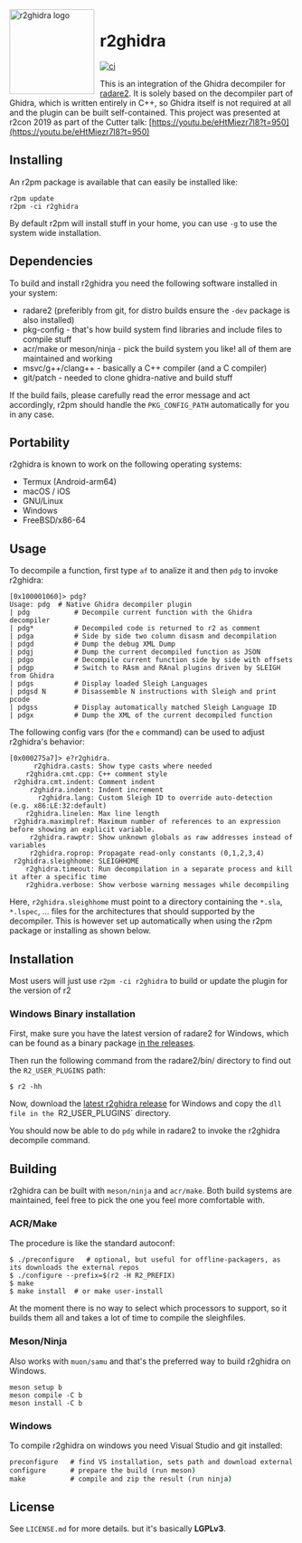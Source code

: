 <img width="150" height="150" align="left" style="float: left; margin: 0 10px 0 0;" alt="r2ghidra logo" src="https://raw.githubusercontent.com/radareorg/r2ghidra/master/dist/images/logo.png">

# r2ghidra

[![ci](https://github.com/radareorg/r2ghidra/actions/workflows/ci.yml/badge.svg)](https://github.com/radareorg/r2ghidra/actions/workflows/ci.yml)

This is an integration of the Ghidra decompiler for [radare2](https://github.com/radareorg/radare2).
It is solely based on the decompiler part of Ghidra, which is written entirely in
C++, so Ghidra itself is not required at all and the plugin can be built self-contained.
This project was presented at r2con 2019 as part of the Cutter talk: [https://youtu.be/eHtMiezr7l8?t=950](https://youtu.be/eHtMiezr7l8?t=950)

## Installing

An r2pm package is available that can easily be installed like:

```
r2pm update
r2pm -ci r2ghidra
```

By default r2pm will install stuff in your home, you can use `-g` to use the system wide installation.

## Dependencies

To build and install r2ghidra you need the following software installed in your system:

* radare2 (preferibly from git, for distro builds ensure the `-dev` package is also installed)
* pkg-config - that's how build system find libraries and include files to compile stuff
* acr/make or meson/ninja - pick the build system you like! all of them are maintained and working
* msvc/g++/clang++ - basically a C++ compiler (and a C compiler)
* git/patch - needed to clone ghidra-native and build stuff

If the build fails, please carefully read the error message and act accordingly, r2pm should
handle the `PKG_CONFIG_PATH` automatically for you in any case.

## Portability

r2ghidra is known to work on the following operating systems:

* Termux (Android-arm64)
* macOS / iOS
* GNU/Linux
* Windows
* FreeBSD/x86-64

## Usage

To decompile a function, first type `af` to analize it and then `pdg` to invoke r2ghidra:

```
[0x100001060]> pdg?
Usage: pdg  # Native Ghidra decompiler plugin
| pdg           # Decompile current function with the Ghidra decompiler
| pdg*          # Decompiled code is returned to r2 as comment
| pdga          # Side by side two column disasm and decompilation
| pdgd          # Dump the debug XML Dump
| pdgj          # Dump the current decompiled function as JSON
| pdgo          # Decompile current function side by side with offsets
| pdgp          # Switch to RAsm and RAnal plugins driven by SLEIGH from Ghidra
| pdgs          # Display loaded Sleigh Languages
| pdgsd N       # Disassemble N instructions with Sleigh and print pcode
| pdgss         # Display automatically matched Sleigh Language ID
| pdgx          # Dump the XML of the current decompiled function
```

The following config vars (for the `e` command) can be used to adjust r2ghidra's behavior:

```
[0x000275a7]> e?r2ghidra.
      r2ghidra.casts: Show type casts where needed
    r2ghidra.cmt.cpp: C++ comment style
 r2ghidra.cmt.indent: Comment indent
     r2ghidra.indent: Indent increment
       r2ghidra.lang: Custom Sleigh ID to override auto-detection (e.g. x86:LE:32:default)
    r2ghidra.linelen: Max line length
 r2ghidra.maximplref: Maximum number of references to an expression before showing an explicit variable.
     r2ghidra.rawptr: Show unknown globals as raw addresses instead of variables
     r2ghidra.roprop: Propagate read-only constants (0,1,2,3,4)
 r2ghidra.sleighhome: SLEIGHHOME
    r2ghidra.timeout: Run decompilation in a separate process and kill it after a specific time
    r2ghidra.verbose: Show verbose warning messages while decompiling
```

Here, `r2ghidra.sleighhome` must point to a directory containing the `*.sla`, `*.lspec`, ... files for
the architectures that should supported by the decompiler. This is however set up automatically when using
the r2pm package or installing as shown below.

## Installation

Most users will just use `r2pm -ci r2ghidra` to build or update the plugin for the version of r2

### Windows Binary installation

First, make sure you have the latest version of radare2 for Windows, which can be found as a binary package [in the releases](https://github.com/radareorg/radare2/releases).

Then run the following command from the radare2/bin/ directory to find out the `R2_USER_PLUGINS` path:

```
$ r2 -hh
```

Now, download the [latest r2ghidra release](https://github.com/radareorg/r2ghidra/releases) for Windows and copy the `dll file in the `R2_USER_PLUGINS` directory.

You should now be able to do `pdg` while in radare2 to invoke the r2ghidra decompile command.

## Building

r2ghidra can be built with `meson/ninja` and `acr/make`. Both build systems are maintained, feel free to pick the one you feel more comfortable with.

### ACR/Make

The procedure is like the standard autoconf:

```
$ ./preconfigure   # optional, but useful for offline-packagers, as its downloads the external repos
$ ./configure --prefix=$(r2 -H R2_PREFIX)
$ make
$ make install  # or make user-install
```
At the moment there is no way to select which processors to support, so it builds them all and takes a lot of time to compile the sleighfiles.

### Meson/Ninja

Also works with `muon/samu` and that's the preferred way to build r2ghidra on Windows.

```
meson setup b
meson compile -C b
meson install -C b
```

### Windows

To compile r2ghidra on windows you need Visual Studio and git installed:

```cmd
preconfigure   # find VS installation, sets path and download external code
configure      # prepare the build (run meson)
make           # compile and zip the result (run ninja)
```

## License

See `LICENSE.md` for more details. but it's basically **LGPLv3**.
